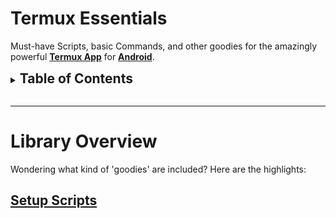# Termux Essentials

Must-have Scripts, basic Commands, and other goodies for the amazingly powerful __[Termux App](https://github.com/termux/termux-app)__ for __[Android](https://android.com)__.


<details>
<summary>
	<h2 style="display:inline;" id="toc">Table of Contents</h2>
</summary>

### &#160;&#160;&#160;&#160; Section
- Item

</details>

<br >

---

# Library Overview

Wondering what kind of 'goodies' are included? Here are the highlights:




## [Setup Scripts](URL)

